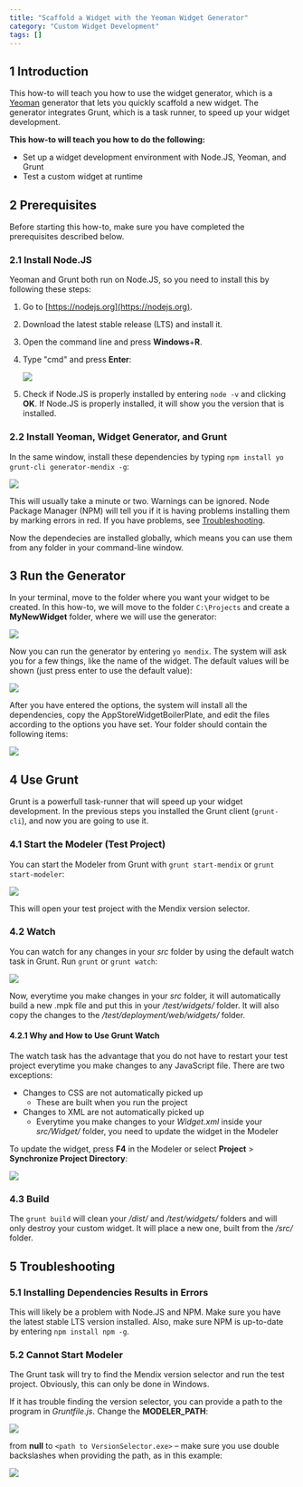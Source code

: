 ```yaml
---
title: "Scaffold a Widget with the Yeoman Widget Generator"
category: "Custom Widget Development"
tags: []
---
```


## 1 Introduction

This how-to will teach you how to use the widget generator, which is a [Yeoman](http://yeoman.io/) generator that lets you quickly scaffold a new widget. The generator integrates Grunt, which is a task runner, to speed up your widget development.

**This how-to will teach you how to do the following:**

* Set up a widget development environment with Node.JS, Yeoman, and Grunt
* Test a custom widget at runtime

## 2 Prerequisites

Before starting this how-to, make sure you have completed the prerequisites described below.

### 2.1 Install Node.JS

Yeoman and Grunt both run on Node.JS, so you need to install this by following these steps:

1. Go to [https://nodejs.org](https://nodejs.org).
2. Download the latest stable release (LTS) and install it.
3. Open the command line and press **Windows**+**R**.
4. Type "cmd" and press **Enter**:

    ![](attachments/19202547/19398836.png)

5. Check if Node.JS is properly installed by entering `node -v` and clicking **OK**. If Node.JS is properly installed, it will show you the version that is installed.

### 2.2 Install Yeoman, Widget Generator, and Grunt

In the same window, install these dependencies by typing `npm install yo grunt-cli generator-mendix -g`:

![](attachments/19202547/19398837.png)

This will usually take a minute or two. Warnings can be ignored. Node Package Manager (NPM) will tell you if it is having problems installing them by marking errors in red. If you have problems, see [Troubleshooting](#Troubleshooting).

Now the dependecies are installed globally, which means you can use them from any folder in your command-line window.

## 3 Run the Generator

In your terminal, move to the folder where you want your widget to be created. In this how-to, we will move to the folder `C:\Projects` and create a **MyNewWidget** folder, where we will use the generator:

![](attachments/19202547/19398838.png)

Now you can run the generator by entering `yo mendix`. The system will ask you for a few things, like the name of the widget. The default values will be shown (just press enter to use the default value):

![](attachments/19202547/19398839.png)

After you have entered the options, the system will install all the dependencies, copy the AppStoreWidgetBoilerPlate, and edit the files according to the options you have set. Your folder should contain the following items:

![](attachments/19202547/19398840.png)

## 4 Use Grunt

Grunt is a powerfull task-runner that will speed up your widget development. In the previous steps you installed the Grunt client (`grunt-cli`), and now you are going to use it.

### 4.1 Start the Modeler (Test Project)

You can start the Modeler from Grunt with `grunt start-mendix` or `grunt start-modeler`:

![](attachments/19202547/19398841.png)

This will open your test project with the Mendix version selector.

### 4.2 Watch

You can watch for any changes in your *src* folder by using the default watch task in Grunt. Run `grunt` or `grunt watch`:

![](attachments/19202547/19398842.png)

Now, everytime you make changes in your *src* folder, it will automatically build a new .mpk file and put this in your */test/widgets/* folder. It will also copy the changes to the */test/deployment/web/widgets/* folder.

#### 4.2.1 Why and How to Use Grunt Watch

The watch task has the advantage that you do not have to restart your test project everytime you make changes to any JavaScript file. There are two exceptions:

* Changes to CSS are not automatically picked up
    * These are built when you run the project
* Changes to XML are not automatically picked up
    * Everytime you make changes to your *Widget.xml* inside your *src/Widget/* folder, you need to update the widget in the Modeler

To update the widget, press **F4** in the Modeler or select **Project** > **Synchronize Project Directory**:

![](attachments/19202547/19398843.png)

### 4.3 Build

The `grunt build` will clean your */dist/* and */test/widgets/* folders and will only destroy your custom widget. It will place a new one, built from the */src/* folder.

## 5 Troubleshooting<a name="Troubleshooting"></a>

### 5.1 Installing Dependencies Results in Errors

This will likely be a problem with Node.JS and NPM. Make sure you have the latest stable LTS version installed. Also, make sure NPM is up-to-date by entering `npm install npm -g`.

### 5.2 Cannot Start Modeler

The Grunt task will try to find the Mendix version selector and run the test project. Obviously, this can only be done in Windows.

If it has trouble finding the version selector, you can provide a path to the program in *Gruntfile.js*. Change the **MODELER_PATH**:

![](attachments/19202547/19398844.png)

from **null** to `<path to VersionSelector.exe>` – make sure you use double backslashes when providing the path, as in this example:

![](attachments/19202547/19398845.png)
